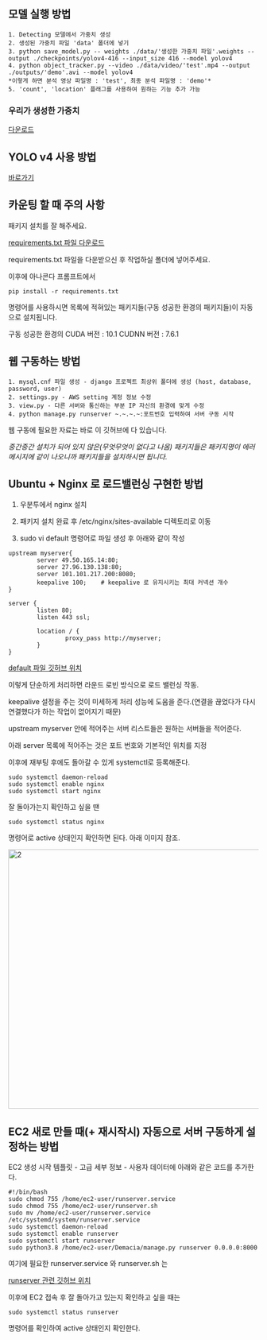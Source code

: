 ## 모델 실행 방법

    1. Detecting 모델에서 가중치 생성
    2. 생성된 가중치 파일 'data' 폴더에 넣기
    3. python save_model.py -- weights ./data/'생성한 가중치 파일'.weights --output ./checkpoints/yolov4-416 --input_size 416 --model yolov4
    4. python object_tracker.py --video ./data/video/'test'.mp4 --output ./outputs/'demo'.avi --model yolov4
    *이렇게 하면 분석 영상 파일명 : 'test', 최종 분석 파일명 : 'demo'*
    5. 'count', 'location' 플래그를 사용하여 원하는 기능 추가 가능


### 우리가 생성한 가중치

[다운로드](https://drive.google.com/file/d/1gFMK0r-rlmKSSlaiUJCNvuK5Sy7nYHCL/view?usp=sharing)


## YOLO v4 사용 방법

[바로가기](https://gitlab.com/seoungjun_kim/test1)

## 카운팅 할 때 주의 사항

패키지 설치를 잘 해주세요.

[requirements.txt 파일 다운로드](https://drive.google.com/file/d/1maTH1Q2-RwASkoss6nzZ-ay_ozG7n6d0/view?usp=sharing)

requirements.txt 파일을 다운받으신 후 작업하실 폴더에 넣어주세요.

이후에 아나콘다 프롬프트에서

```
pip install -r requirements.txt
```

명령어를 사용하시면 목록에 적혀있는 패키지들(구동 성공한 환경의 패키지들)이 자동으로 설치됩니다.

구동 성공한 환경의 CUDA 버전 : 10.1 CUDNN 버전 : 7.6.1

## 웹 구동하는 방법

    1. mysql.cnf 파일 생성 - django 프로젝트 최상위 폴더에 생성 (host, database, password, user)
    2. settings.py - AWS setting 계정 정보 수정
    3. view.py - 다른 서버와 통신하는 부분 IP 자신의 환경에 맞게 수정
    4. python manage.py runserver ~.~.~.~:포트번호 입력하여 서버 구동 시작
    
웹 구동에 필요한 자료는 바로 이 깃허브에 다 있습니다.

*중간중간 설치가 되어 있지 않은(무엇무엇이 없다고 나옴) 패키지들은 패키지명이 에러 메시지에 같이 나오니까 패키지들을 설치하시면 됩니다.*


## Ubuntu + Nginx 로 로드밸런싱 구현한 방법

1. 우분투에서 nginx 설치

2. 패키지 설치 완료 후 /etc/nginx/sites-available 디렉토리로 이동

3. sudo vi default 명령어로 파일 생성 후 아래와 같이 작성

```
upstream myserver{
        server 49.50.165.14:80;
        server 27.96.130.138:80;
        server 101.101.217.200:8080;
        keepalive 100;    # keepalive 로 유지시키는 최대 커넥션 개수
}

server {
        listen 80;
        listen 443 ssl;

        location / {
                proxy_pass http://myserver;
        }
}
```

[default 파일 깃허브 위치](https://github.com/dldidfh/Traffic-data-generation/blob/master/API_SERVER/linux_load_balancer/default)

이렇게 단순하게 처리하면 라운드 로빈 방식으로 로드 밸런싱 작동.

keepalive 설정을 주는 것이 미세하게 처리 성능에 도움을 준다.(연결을 끊었다가 다시 연결했다가 하는 작업이 없어지기 때문)

upstream myserver 안에 적어주는 서버 리스트들은 원하는 서버들을 적어준다.

아래 server 목록에 적어주는 것은 포트 번호와 기본적인 위치를 지정

이후에 재부팅 후에도 돌아갈 수 있게 systemctl로 등록해준다.

```
sudo systemctl daemon-reload
sudo systemctl enable nginx
sudo systemctl start nginx
```

잘 돌아가는지 확인하고 싶을 땐

```
sudo systemctl status nginx
```

명령어로 active 상태인지 확인하면 된다. 아래 이미지 참조.

<img width="522" alt="2" src="https://user-images.githubusercontent.com/67957934/102457081-84562c00-4085-11eb-99ff-2ee7748b2116.png">


## EC2 새로 만들 때(+ 재시작시) 자동으로 서버 구동하게 설정하는 방법

EC2 생성 시작 템플릿 - 고급 세부 정보 - 사용자 데이터에 아래와 같은 코드를 추가한다.

```
#!/bin/bash
sudo chmod 755 /home/ec2-user/runserver.service
sudo chmod 755 /home/ec2-user/runserver.sh
sudo mv /home/ec2-user/runserver.service /etc/systemd/system/runserver.service
sudo systemctl daemon-reload
sudo systemctl enable runserver
sudo systemctl start runserver
sudo python3.8 /home/ec2-user/Demacia/manage.py runserver 0.0.0.0:8000
```

여기에 필요한 runserver.service 와 runserver.sh 는

[runserver 관련 깃허브 위치](https://github.com/dldidfh/Traffic-data-generation/tree/master/WEB)

이후에 EC2 접속 후 잘 돌아가고 있는지 확인하고 싶을 때는

```
sudo systemctl status runserver
```

명령어를 확인하여 active 상태인지 확인한다.